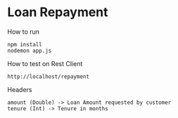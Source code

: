 # Loan Repayment

How to run
```
npm install
nodemon app.js
```

How to test on Rest Client
```
http://localhost/repayment
```

Headers
```
amount (Double) -> Loan Amount requested by customer
tenure (Int) -> Tenure in months
```
